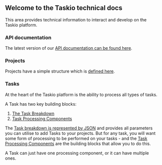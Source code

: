 ## Welcome to the Taskio technical docs

This area provides technical information to interact and develop on the Taskio platform.

### API documentation

The latest version of our [API documentation can be found here](https://api.task.io/docs).

### Projects

Projects have a simple structure which is [defined here](/developer/project.md).

### Tasks

At the heart of the Taskio platform is the ability to process all types of tasks. 

A Task has two key building blocks:

1. [The Task Breakdown](/developer/task.md)
2. [Task Processing Components](/developer/components.md)

The [Task breakdown is represented by JSON](/developer/task.md) and provides all parameters you can utilise to add Tasks to your projects. But for any task, you will want some form of processing to be performed on your tasks - and the [Task Processing Components](/developer/components.md) are the building blocks that allow you to do this.

A Task can just have one processing component, or it can have multiple ones.
